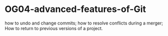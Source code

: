 # OG04-advanced-features-of-Git
how to undo and change commits; how to resolve conflicts during a merger; How to return to previous versions of a project.

